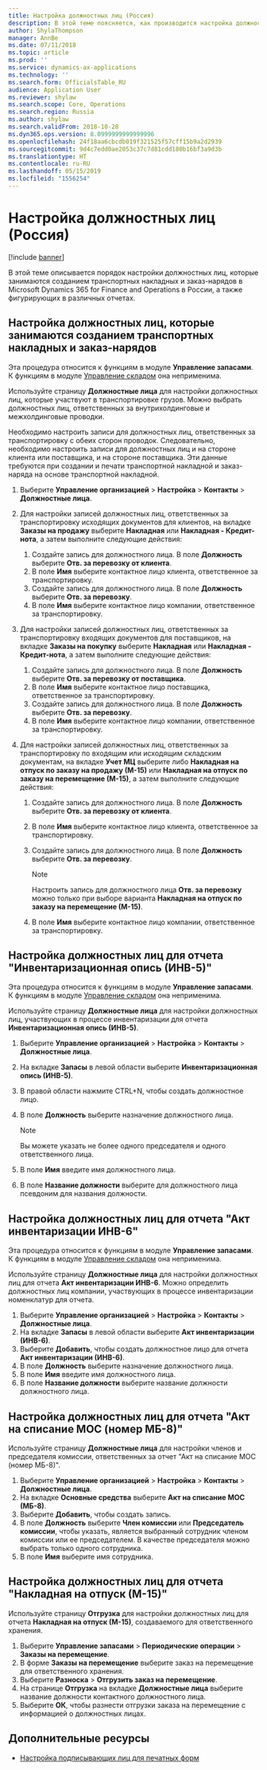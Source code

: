 ```yaml
---
title: Настройка должностных лиц (Россия)
description: В этой теме поясняется, как производится настройка должностных лиц в Microsoft Dynamics 365 for Finance and Operations в России.
author: ShylaThompson
manager: AnnBe
ms.date: 07/11/2018
ms.topic: article
ms.prod: ''
ms.service: dynamics-ax-applications
ms.technology: ''
ms.search.form: OfficialsTable_RU
audience: Application User
ms.reviewer: shylaw
ms.search.scope: Core, Operations
ms.search.region: Russia
ms.author: shylaw
ms.search.validFrom: 2018-10-28
ms.dyn365.ops.version: 8.0999999999999996
ms.openlocfilehash: 24f18aa6cbcdb019f321525f57cff15b9a2d2939
ms.sourcegitcommit: 9d4c7edd0ae2053c37c7d81cdd180b16bf3a9d3b
ms.translationtype: HT
ms.contentlocale: ru-RU
ms.lasthandoff: 05/15/2019
ms.locfileid: "1556254"
---
```

# <a name="set-up-officials-russia"></a>Настройка должностных лиц (Россия)
[!include [banner](../includes/banner.md)]

В этой теме описывается порядок настройки должностных лиц, которые занимаются созданием транспортных накладных и заказ-нарядов в Microsoft Dynamics 365 for Finance and Operations в России, а также фигурирующих в различных отчетах.

## <a name="set-up-officials-who-generate-transportation-invoices-and-job-tickets"></a>Настройка должностных лиц, которые занимаются созданием транспортных накладных и заказ-нарядов

Эта процедура относится к функциям в модуле **Управление запасами**. К функциям в модуле [Управление складом](../../supply-chain/warehousing/warehouse-management-overview.md) она неприменима.

Используйте страницу **Должностные лица** для настройки должностных лиц, которые участвуют в транспортировке грузов. Можно выбрать должностных лиц, ответственных за внутрихолдинговые и межхолдинговые проводки.

Необходимо настроить записи для должностных лиц, ответственных за транспортировку с обеих сторон проводок. Следовательно, необходимо настроить записи для должностных лиц и на стороне клиента или поставщика, и на стороне поставщика. Эти данные требуются при создании и печати транспортной накладной и заказ-наряда на основе транспортной накладной.

1. Выберите **Управление организацией** \> **Настройка** \> **Контакты** \> **Должностные лица**.
2. Для настройки записей должностных лиц, ответственных за транспортировку исходящих документов для клиентов, на вкладке **Заказы на продажу** выберите **Накладная** или **Накладная - Кредит-нота**, а затем выполните следующие действия:

    1. Создайте запись для должностного лица. В поле **Должность** выберите **Отв. за перевозку от клиента**.
    2. В поле **Имя** выберите контактное лицо клиента, ответственное за транспортировку.
    3. Создайте запись для должностного лица. В поле **Должность** выберите **Отв. за перевозку**.
    4. В поле **Имя** выберите контактное лицо компании, ответственное за транспортировку.

3. Для настройки записей должностных лиц, ответственных за транспортировку входящих документов для поставщиков, на вкладке **Заказы на покупку** выберите **Накладная** или **Накладная - Кредит-нота**, а затем выполните следующие действия:

    1. Создайте запись для должностного лица. В поле **Должность** выберите **Отв. за перевозку от поставщика**.
    2. В поле **Имя** выберите контактное лицо поставщика, ответственное за транспортировку.
    3. Создайте запись для должностного лица. В поле **Должность** выберите **Отв. за перевозку**.
    4. В поле **Имя** выберите контактное лицо компании, ответственное за транспортировку.

4. Для настройки записей должностных лиц, ответственных за транспортировку по входящим или исходящим складским документам, на вкладке **Учет МЦ** выберите либо **Накладная на отпуск по заказу на продажу (М-15)** или **Накладная на отпуск по заказу на перемещение (М-15)**, а затем выполните следующие действия:

    1. Создайте запись для должностного лица. В поле **Должность** выберите **Отв. за перевозку от клиента**.
    2. В поле **Имя** выберите контактное лицо клиента, ответственное за транспортировку.
    3. Создайте запись для должностного лица. В поле **Должность** выберите **Отв. за перевозку**.

        > [!NOTE]
        > Настроить запись для должностного лица **Отв. за перевозку** можно только при выборе варианта **Накладная на отпуск по заказу на перемещение (М-15)**.

    4. В поле **Имя** выберите контактное лицо компании, ответственное за транспортировку.

## <a name="set-up-officials-for-the-counting-list-inv-5-report"></a>Настройка должностных лиц для отчета "Инвентаризационная опись (ИНВ-5)"

Эта процедура относится к функциям в модуле **Управление запасами**. К функциям в модуле [Управление складом](../../supply-chain/warehousing/warehouse-management-overview.md) она неприменима.

Используйте страницу **Должностные лица** для настройки должностных лиц, участвующих в процессе инвентаризации для отчета **Инвентаризационная опись (ИНВ-5)**.

1. Выберите **Управление организацией** \> **Настройка** \> **Контакты** \> **Должностные лица**.
2. На вкладке **Запасы** в левой области выберите **Инвентаризационная опись (ИНВ-5)**.
3. В правой области нажмите CTRL+N, чтобы создать должностное лицо.
4. В поле **Должность** выберите назначение должностного лица.

    > [!NOTE]
    > Вы можете указать не более одного председателя и одного ответственного лица.

5. В поле **Имя** введите имя должностного лица.
6. В поле **Название должности** выберите для должностного лица псевдоним для названия должности.

## <a name="set-up-officials-for-the-counting-act-inv-6-report"></a>Настройка должностных лиц для отчета "Акт инвентаризации ИНВ-6"

Эта процедура относится к функциям в модуле **Управление запасами**. К функциям в модуле [Управление складом](../../supply-chain/warehousing/warehouse-management-overview.md) она неприменима.

Используйте страницу **Должностные лица** для настройки должностных лиц для отчета **Акт инвентаризации ИНВ-6**. Можно определить должностных лиц компании, участвующих в процессе инвентаризации номенклатур для отчета.

1. Выберите **Управление организацией** \> **Настройка** \> **Контакты** \> **Должностные лица**.
2. На вкладке **Запасы** в левой области выберите **Акт инвентаризации (ИНВ-6)**.
3. Выберите **Добавить**, чтобы создать должностное лицо для отчета **Акт инвентаризации (ИНВ-6)**.
4. В поле **Должность** выберите назначение должностного лица.
5. В поле **Имя** введите имя должностного лица.
6. В поле **Название должности** выберите название должности должностного лица.

## <a name="set-up-officials-for-the-nvfa-statement-of-writing-off-no-mb-8-report"></a>Настройка должностных лиц для отчета "Акт на списание МОС (номер МБ-8)"

Используйте страницу **Должностные лица** для настройки членов и председателя комиссии, ответственных за отчет "Акт на списание МОС (номер МБ-8)".

1. Выберите **Управление организацией** \> **Настройка** \> **Контакты** \> **Должностные лица**.
2. На вкладке **Основные средства** выберите **Акт на списание МОС (МБ-8)**.
3. Выберите **Добавить**, чтобы создать запись.
4. В поле **Должность** выберите **Член комиссии** или **Председатель комиссии**, чтобы указать, является выбранный сотрудник членом комиссии или ее председателем. В качестве председателя можно выбрать только одного сотрудника.
5. В поле **Имя** выберите имя сотрудника.

## <a name="set-up-officials-for-the-issue-slip-m-15-report"></a>Настройка должностных лиц для отчета "Накладная на отпуск (М-15)"

Используйте страницу **Отгрузка** для настройки должностных лиц для отчета **Накладная на отпуск (М-15)**, создаваемого для ответственного хранения.

1. Выберите **Управление запасами** \> **Периодические операции** \> **Заказы на перемещение**.
2. В форме **Заказы на перемещение** выберите заказ на перемещение для ответственного хранения.
3. Выберите **Разноска** \> **Отгрузить заказ на перемещение**.
4. На странице **Отгрузка** на вкладке **Должностные лица** выберите название должности контактного должностного лица.
5. Выберите **ОК**, чтобы разнести отгрузки заказа на перемещение с информацией о должностных лицах.

## <a name="additional-resources"></a>Дополнительные ресурсы

- [Настройка подписывающих лиц для печатных форм](emea-set-up-signers-for-printing-forms.md)
